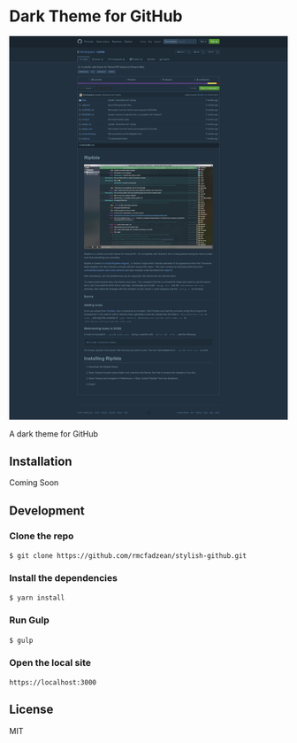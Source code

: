 # Dark Theme for GitHub

![WIP Screenshot](screenshots/blindingstars-riptide.jpg?raw=true)

A dark theme for GitHub

## Installation

Coming Soon

## Development

### Clone the repo

`$ git clone https://github.com/rmcfadzean/stylish-github.git`

### Install the dependencies

`$ yarn install`

### Run Gulp

`$ gulp`

### Open the local site

`https://localhost:3000`

## License

MIT